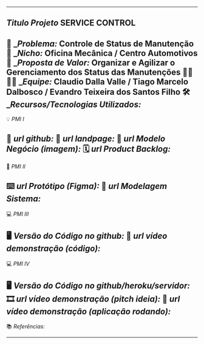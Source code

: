 ----------------------------------
*Titulo Projeto*  SERVICE CONTROL 
----------------------------------
🙁 _*Problema:* Controle de Status de Manutenção 
🙂 _*Nicho:* Oficina Mecânica / Centro Automotivos 
🎁 _*Proposta de Valor:* Organizar e Agilizar o Gerenciamento dos Status das Manutenções
🧑‍💻👩‍💻 _*Equipe:* Claudio Dalla Valle / Tiago Marcelo Dalbosco / Evandro Teixeira dos Santos Filho
🛠️ _*Recursos/Tecnologias Utilizados:* 
-------------------
💡 *PMI I*

🔗 _*url github:*_
🛬 _*url landpage:*_
🤝 _*url Modelo Negócio (imagem):*_
🗓️ _*url Product Backlog:*_
-------------------
📲 *PMI II*

⌨️ _*url Protótipo (Figma):*_
📝 _*url Modelagem Sistema:*_
-------------------
💻 *PMI III*

🖥️ _*Versão do Código no github:*_
🎥 _*url vídeo demonstração (código):*_
-------------------
💻 *PMI IV*

🖥️ _*Versão do Código no github/heroku/servidor:*_
🎞️ _*url vídeo demonstração (pitch ideia):*_
🎥 _*url vídeo demonstração (aplicação rodando):*_
-------------------
📚 *Referências:*

-------------------
